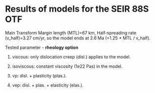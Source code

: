 # Results of models for the SEIR 88S OTF

Main Transform Margin length (MTL)=67 km, Half-spreading rate (v_half)=3.27 cm/yr,
so the model ends at 2.6 Ma (=1.25 * MTL / v_half). 

Tested parameter - **rheology option**

1. viscous: only dislocation creep (disl.) applies to the model.

2. isoviscous: constant viscosity (1e22 Pas) in the model.
 
3. vp: disl. + plasticity (plas.).

4. vep: disl. + plas. + elasticity (elas.).

 

